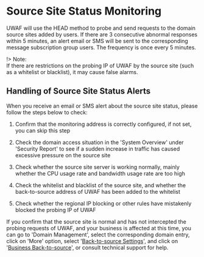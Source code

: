 # Source Site Status Monitoring

UWAF will use the HEAD method to probe and send requests to the domain source sites added by users. If there are 3 consecutive abnormal responses within 5 minutes, an alert email or SMS will be sent to the corresponding message subscription group users. The frequency is once every 5 minutes.

!> Note:  
If there are restrictions on the probing IP of UWAF by the source site (such as a whitelist or blacklist), it may cause false alarms.

## Handling of Source Site Status Alerts

When you receive an email or SMS alert about the source site status, please follow the steps below to check:

1. Confirm that the monitoring address is correctly configured, if not set, you can skip this step

2. Check the domain access situation in the 'System Overview' under 'Security Report' to see if a sudden increase in traffic has caused excessive pressure on the source site

3. Check whether the source site server is working normally, mainly whether the CPU usage rate and bandwidth usage rate are too high

4. Check the whitelist and blacklist of the source site, and whether the back-to-source address of UWAF has been added to the whitelist

5. Check whether the regional IP blocking or other rules have mistakenly blocked the probing IP of UWAF

If you confirm that the source site is normal and has not intercepted the probing requests of UWAF, and your business is affected at this time, you can go to 'Domain Management', select the corresponding domain entry, click on 'More' option, select '[Back-to-source Settings](/uewaf/features/domain/monitor_set.md?id=back-to-source-settings)', and click on '[Business Back-to-source](/uewaf/features/domain/monitor_set.md?id=business-back-to-source)', or consult technical support for help.
